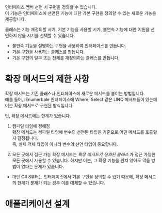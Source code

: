 인터페이스 멤버 선언 시 구현을 정의할 수 있습니다.             
이 기능은 인터페이스에 선언된 기능에 대한 기본 구현을 정의할 수 있는 새로운 기능을 제공합니다.              

클래스는 기능 재정의할 시기, 기본 기능을 사용할 시기, 불연속 기능에 대한 지원을 선언하지 않을 시기를 선택할 수 있습니다.        

- 불연속 기능을 설명하는 구현을 사용하여 인터페이스를 만듭니다.
- 기본 구현을 사용하는 클래스를 만듭니다.
- 기본 구현의 일부 또는 전체를 재정의하는 클래스를 만듭니다.

# 확장 메서드의 제한 사항
확장 메서드는 기존 클래스나 인터페이스에 새로운 메서드를 붙이는 방법입니다.             
예를 들어, IEnumerbale 인터페이스에 Where, Select 같은 LINQ 메서드들이 있는데 이는 확장 메서드로 구현된 방식입니다.       

단, 확장 메서드에는 한계가 있습니다.         

1. 컴파일 타임에 정해짐           
확장 메서드는 컴파일 타임에 변수의 선언된 타입을 기준으로 어떤 메서드를 호출할지 결정됩니다.           
즉, 실제 객체 타입이 아니라 변수의 선언 타입이 중요합니다.          

2.  모든 곳에서 접근 가능
확장 메서드는 _확장 메서드가 정의된 클래스_ 가 접근 가능한 모든 곳에서 사용할 수 있습니다.
하지만 이는, 그 확장 기능을 원치 않아도 막을 방법이 없다는 문제가 있습니다.      

- 대안
C# 8부터는 인터페이스에서 기본 구현을 정의할 수 있기 때문에, 확장 메서드의 한계가 문제가 되는 경우
이를 대체할 수 있습니다.

# 애플리케이션 설계
